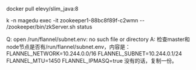docker pull elevy/slim_java:8

k -n magedu exec -it zookeeper1-88bc8f89f-c2wmn -- /zookeeper/bin/zkServer.sh status

Q: open /run/flannel/subnet.env: no such file or directory
A: 检查master和node节点是否有/run/flannel/subnet.env，内容是：
FLANNEL_NETWORK=10.244.0.0/16
FLANNEL_SUBNET=10.244.0.1/24
FLANNEL_MTU=1450
FLANNEL_IPMASQ=true
没有的话，复制一份。
